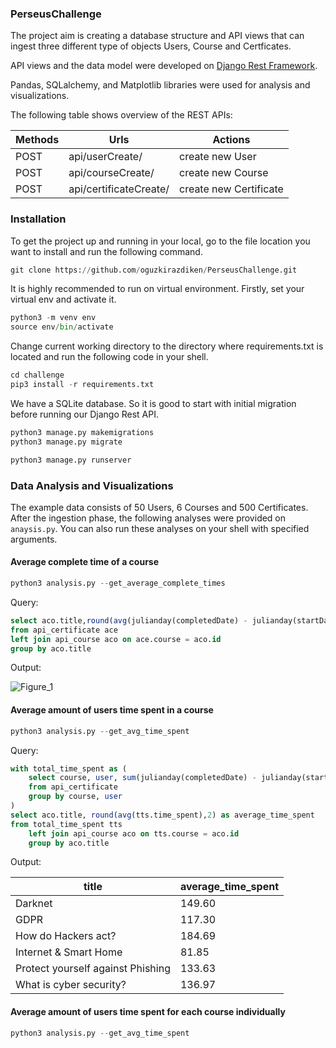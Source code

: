 ### PerseusChallenge

The project aim is creating a database structure and API views that can ingest three different type of objects Users, Course and Certficates.

API views and the data model were developed on [Django Rest Framework](https://www.django-rest-framework.org/). 

Pandas, SQLalchemy, and Matplotlib libraries were used for analysis and visualizations.

The following table shows overview of the REST APIs:

|    Methods    |         Urls           |                    Actions                      |
| ------------- | ---------------------  | ----------------------------------------------- |
|     POST      | api/userCreate/        |              create new User                    |
|     POST      | api/courseCreate/      |              create new Course                  |
|     POST      | api/certificateCreate/ |            create new Certificate               |

### Installation

To get the project up and running in your local, go to the file location you want to install and run the following command.

```python
git clone https://github.com/oguzkirazdiken/PerseusChallenge.git
```

It is highly recommended to run on virtual environment. Firstly, set your virtual env and activate it.

```python
python3 -m venv env
source env/bin/activate
```

Change current working directory to the directory where requirements.txt is located and run the following code in your shell.

```python
cd challenge
pip3 install -r requirements.txt
```
We have a SQLite database. So it is good to start with initial migration before running our Django Rest API.

```python
python3 manage.py makemigrations
python3 manage.py migrate
```

```python
python3 manage.py runserver
```



### Data Analysis and Visualizations

The example data consists of 50 Users, 6 Courses and 500 Certificates. After the ingestion phase, the following analyses were provided on `anaysis.py`. You can also run these analyses on your shell with specified arguments.

#### Average complete time of a course

```python
python3 analysis.py --get_average_complete_times
```

Query:
```sql
select aco.title,round(avg(julianday(completedDate) - julianday(startDate)),2) as avg_complete_day
from api_certificate ace
left join api_course aco on ace.course = aco.id
group by aco.title
```
Output:

![Figure_1](https://user-images.githubusercontent.com/53194457/148920282-99ef2b4a-387f-41f5-b67c-ece6ce1fa731.png)

#### Average amount of users time spent in a course

```python
python3 analysis.py --get_avg_time_spent
```
Query:
```sql
with total_time_spent as (
    select course, user, sum(julianday(completedDate) - julianday(startDate)) as time_spent
    from api_certificate
    group by course, user
)
select aco.title, round(avg(tts.time_spent),2) as average_time_spent
from total_time_spent tts
    left join api_course aco on tts.course = aco.id
    group by aco.title
```
Output:

|                              title | average_time_spent |
| ---------------------------------  | -------------------|
|                            Darknet |             149.60 |
|                               GDPR |             117.30 |
|                How do Hackers act? |             184.69 |
|              Internet & Smart Home |              81.85 |
|  Protect yourself against Phishing |             133.63 |
|            What is cyber security? |             136.97 |


#### Average amount of users time spent for each course individually

```python
python3 analysis.py --get_avg_time_spent
```










